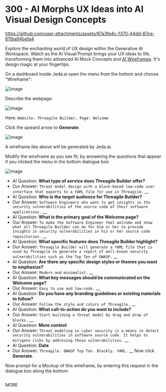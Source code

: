 # 300 - AI Morphs UX Ideas into AI Visual Design Concepts

https://github.com/user-attachments/assets/87a3fe4c-f370-44dd-87ce-811ba94befa4

Explore the enchanting world of UX design within the Generative AI Workspace. Watch as the AI Visual Prompt brings your UX ideas to life, transforming them into advanced AI Mock Concepts and [AI Wireframes](https://www.jeda.ai/generative-ai-wireframe). It's design magic at your fingertips.

On a dashboard inside Jeda.ai open the menu from the bottom and choose "Wireframe":

![image](https://github.com/user-attachments/assets/12054deb-ac50-49bb-9446-5d075ae44544)

Describe the webpage:

![image](https://github.com/user-attachments/assets/2d8d36dc-270f-4729-8de2-1d55019554e7)

Here: ```Website: Threagile Builder, Page: Welcome```

Click the upward arrow to **Generate**.

![image](https://github.com/user-attachments/assets/75798b4b-60e6-4064-a277-1de3a4a23ea6)

A wireframe like above will be generated by Jeda.ai.

Modify the wireframe as you see fit, by answering the questions that appear if you clicked the menu in the bottom dialogue box:

![image](https://github.com/user-attachments/assets/8b76c831-e3fa-4a36-b4e2-7f76bdbc3249)

- AI Question: **What type of service does Threagile Builder offer?**
- Our Answer: ```Threat model design with a block-based low-code user interface that exports to a YAML file for use in Threagile.```
__
- AI Question: **Who is the target audience for Threagile Builder?**
- Our Answer: ```Software Engineers who want to get insights in the security vulnerabilities of the source code of their software applications.```
__
- AI Question: **What is the primary goal of the Welcome page?**
- Our Answer: ```To make the Software Engineer feel welcome and show what all Threagile Builder can do for him or her to provide insights in security vulnerabilities in his or her source code repositories.```
__
- AI Question: **What specific features does Threagile Builder highlight?**
- Our Answer: ```Threagile Builder will generate a YAML file that is used by Threagile to generate a report of well-known security vulnerabilities such as the Top Ten of OWASP.```
__
- AI Question: **Are there any specific design styles or themes you want to emphasize?**
- Our Answer: ```Modern and minimalist.```
__
- AI Question: **What key messages should be communicated on the Welcome page?**
- Our Answer: ```Easy to use and low-code.```
__
- AI Question: **Do you have any branding guidelines or existing materials to follow?**
- Our Answer: ```Follow the style and colors of Threagile.```
__
- AI Question: **What call-to-action do you want to include?**
- Our Answer: ```Start building a threat model by drag and drop of blocks.```
__
- AI Question: **More context**
- Our Answer: ```Threat modeling in cyber security is a means to detect security vulnerabilities in software source code. It helps to mitigate risks by addresing those vulnerabilities.```
__
- AI Question: **Data**
- Our Answer: ```Threagile. OWASP Top Ten. Blockly. YAML.```
__
Now click **Generate**.



Now prompt for a Mockup of this wireframe, by entering this request in the dialogue box along the bottom:

```

```

MORE
